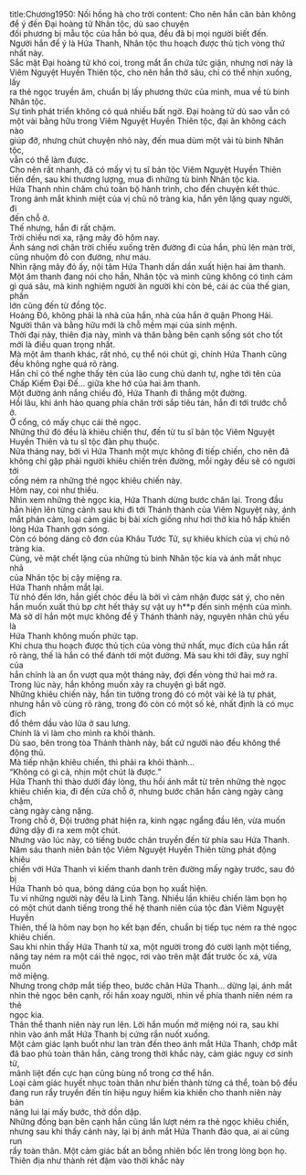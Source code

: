 title:Chương1950: Nối hồng hà cho trời
content:
Cho nên hắn căn bản không để ý đến Đại hoàng tử Nhân tộc, dù sao chuyện<br>đối phương bị mẫu tộc của hắn bỏ qua, đều đã bị mọi người biết đến.<br>Người hắn để ý là Hứa Thanh, Nhân tộc thu hoạch được thủ tịch vòng thứ<br>nhất này.<br>Sắc mặt Đại hoàng tử khó coi, trong mắt ẩn chứa tức giận, nhưng nơi này là<br>Viêm Nguyệt Huyền Thiên tộc, cho nên hắn thở sâu, chỉ có thể nhịn xuống, lấy<br>ra thẻ ngọc truyền âm, chuẩn bị lấy phương thức của mình, mua về tù binh<br>Nhân tộc.<br>Sự tình phát triển không có quá nhiều bất ngờ. Đại hoàng tử dù sao vẫn có<br>một vài bằng hữu trong Viêm Nguyệt Huyền Thiên tộc, đại ân không cách nào<br>giúp đỡ, nhưng chút chuyện nhỏ này, đến mua dùm một vài tù binh Nhân tộc,<br>vẫn có thể làm được.<br>Cho nên rất nhanh, đã có mấy vị tu sĩ bản tộc Viêm Nguyệt Huyền Thiên<br>tiến đến, sau khi thương lượng, mua đi những tù binh Nhân tộc kia.<br>Hứa Thanh nhìn chăm chú toàn bộ hành trình, cho đến chuyện kết thúc.<br>Trong ánh mắt khinh miệt của vị chủ nô tràng kia, hắn yên lặng quay người, đi<br>đến chỗ ở.<br>Thế nhưng, hắn đi rất chậm.<br>Trời chiều nơi xa, rặng mây đỏ hôm nay.<br>Ánh sáng nơi chân trời chiếu xuống trên đường đi của hắn, phủ lên màn trời,<br>cũng nhuộm đỏ con đường, như máu.<br>Nhìn rặng mây đỏ ấy, nội tâm Hứa Thanh dần dần xuất hiện hai âm thanh.<br>Một âm thanh đang nói cho hắn, Nhân tộc và mình cũng không có tình cảm<br>gì quá sâu, mà kinh nghiệm người ăn người khi còn bé, cái ác của thế gian, phần<br>lớn cũng đến từ đồng tộc.<br>Hoàng Đô, không phải là nhà của hắn, nhà của hắn ở quận Phong Hải.<br>Người thân và bằng hữu mới là chỗ mềm mại của sinh mệnh.<br>Thời đại này, thiên địa này, mình và thân bằng bên cạnh sống sót cho tốt<br>mới là điều quan trọng nhất.<br>Mà một âm thanh khác, rất nhỏ, cụ thể nói chút gì, chính Hứa Thanh cũng<br>đều không nghe quá rõ ràng.<br>Hắn chỉ có thể nghe thấy tên của lão cung chủ danh tự, nghe tới tên của<br>Chấp Kiếm Đại Đế... giữa khe hở của hai âm thanh.<br>Một đường ánh nắng chiều đỏ, Hứa Thanh đi thẳng một đường.<br>Hồi lâu, khi ánh hào quang phía chân trời sắp tiêu tán, hắn đi tới trước chỗ<br>ở.<br>Ở cổng, có mấy chục cái thẻ ngọc.<br>Những thứ đó đều là khiêu chiến thư, đến từ tu sĩ bản tộc Viêm Nguyệt<br>Huyền Thiên và tu sĩ tộc đàn phụ thuộc.<br>Nửa tháng nay, bởi vì Hứa Thanh một mực không đi tiếp chiến, cho nên đã<br>không chỉ gặp phải người khiêu chiến trên đường, mỗi ngày đều sẽ có người tới<br>cổng ném ra những thẻ ngọc khiêu chiến này.<br>Hôm nay, coi như thiếu.<br>Nhìn xem những thẻ ngọc kia, Hứa Thanh dừng bước chân lại. Trong đầu<br>hắn hiện lên từng cảnh sau khi đi tới Thánh thành của Viêm Nguyệt này, ánh<br>mắt phản cảm, loại cảm giác bị bài xích giống như hơi thở kia hô hấp khiến<br>lòng Hứa Thanh gợn sóng.<br>Còn có bóng dáng cô đơn của Khâu Tước Tử, sự khiêu khích của vị chủ nô<br>tràng kia.<br>Cùng, vẻ mặt chết lặng của những tù binh Nhân tộc kia và ánh mắt nhục nhã<br>của Nhân tộc bị cậy miệng ra.<br>Hứa Thanh nhắm mắt lại.<br>Từ nhỏ đến lớn, hắn giết chóc đều là bởi vì cảm nhận được sát ý, cho nên<br>hắn muốn xuất thủ b*p ch*t hết thảy sự vật uy h**p đến sinh mệnh của mình.<br>Mà sở dĩ hắn một mực không để ý Thánh thành này, nguyên nhân chủ yếu là<br>Hứa Thanh không muốn phức tạp.<br>Khi chưa thu hoạch được thủ tịch của vòng thứ nhất, mục đích của hắn rất<br>rõ ràng, thế là hắn có thể đánh tới một đường. Mà sau khi tới đây, suy nghĩ của<br>hắn chính là an ổn vượt qua một tháng này, đợi đến vòng thứ hai mở ra.<br>Trong lúc này, hắn không muốn xảy ra chuyện gì bất ngờ.<br>Những khiêu chiến này, hắn tin tưởng trong đó có một vài kẻ là tự phát,<br>nhưng hắn vô cùng rõ ràng, trong đó còn có một số kẻ, nhất định là có mục đích<br>đổ thêm dầu vào lửa ở sau lưng.<br>Chính là vì làm cho mình ra khỏi thành.<br>Dù sao, bên trong tòa Thánh thành này, bất cứ người nào đều không thể<br>động thủ.<br>Mà tiếp nhận khiêu chiến, thì phải ra khỏi thành...<br>“Không có gì cả, nhịn một chút là được.”<br>Hứa Thanh thì thào dưới đáy lòng, thu hồi ánh mắt từ trên những thẻ ngọc<br>khiêu chiến kia, đi đến cửa chỗ ở, nhưng bước chân hắn càng ngày càng chậm,<br>càng ngày càng nặng.<br>Trong chỗ ở, Đội trưởng phát hiện ra, kinh ngạc ngẩng đầu lên, vừa muốn<br>đứng dậy đi ra xem một chút.<br>Nhưng vào lúc này, có tiếng bước chân truyền đến từ phía sau Hứa Thanh.<br>Năm sáu thanh niên bản tộc Viêm Nguyệt Huyền Thiên từng phát động khiêu<br>chiến với Hứa Thanh vì kiếm thanh danh trên đường mấy ngày trước, sau đó bị<br>Hứa Thanh bỏ qua, bóng dáng của bọn họ xuất hiện.<br>Tu vi những người này đều là Linh Tàng. Nhiều lần khiêu chiến làm bọn họ<br>có một chút danh tiếng trong thế hệ thanh niên của tộc đàn Viêm Nguyệt Huyền<br>Thiên, thế là hôm nay bọn họ kết bạn đến, chuẩn bị tiếp tục ném ra thẻ ngọc<br>khiêu chiến.<br>Sau khi nhìn thấy Hứa Thanh từ xa, một người trong đó cười lạnh một tiếng,<br>nâng tay ném ra một cái thẻ ngọc, rơi vào trên mặt đất trước ốc xá, vừa muốn<br>mở miệng.<br>Nhưng trong chớp mắt tiếp theo, bước chân Hứa Thanh… dừng lại, ánh mắt<br>nhìn thẻ ngọc bên cạnh, rồi hắn xoay người, nhìn về phía thanh niên ném ra thẻ<br>ngọc kia.<br>Thân thể thanh niên này run lên. Lời hắn muốn mở miệng nói ra, sau khi<br>nhìn vào ánh mắt Hứa Thanh bị cứng rắn nuốt xuống.<br>Một cảm giác lạnh buốt như lan tràn đến theo ánh mắt Hứa Thanh, chớp mắt<br>đã bao phủ toàn thân hắn, càng trong thời khắc này, cảm giác nguy cơ sinh tử,<br>mãnh liệt đến cực hạn cũng bùng nổ trong cơ thể hắn.<br>Loại cảm giác huyết nhục toàn thân như biến thành từng cá thể, toàn bộ đều<br>đang run rẩy truyền đến tín hiệu nguy hiểm kia khiến cho thanh niên này bản<br>năng lui lại mấy bước, thở dồn dập.<br>Những đồng bạn bên cạnh hắn cũng lần lượt ném ra thẻ ngọc khiêu chiến,<br>nhưng sau khi thấy cảnh này, lại bị ánh mắt Hứa Thanh đảo qua, ai ai cũng run<br>rẩy toàn thân. Một cảm giác bất an bỗng nhiên bốc lên trong lòng bọn họ.<br>Thiên địa như thành rét đậm vào thời khắc này